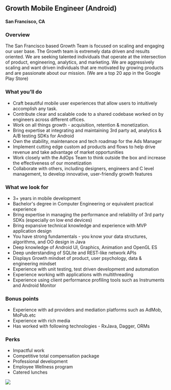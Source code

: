 ## Growth Mobile Engineer (Android)
#### San Francisco, CA

### Overview
The San Francisco based Growth Team is focused on scaling and engaging our user base. The Growth team is extremely data driven and results oriented. We are seeking talented individuals that operate at the intersection of product, engineering, analytics, and marketing. We are aggressively scaling and want driven individuals that are motivated by growing products and are passionate about our mission. (We are a top 20 app in the Google Play Store)

### What you’ll do
+	Craft beautiful mobile user experiences that allow users to intuitively accomplish any task.
+	Contribute clear and scalable code to a shared codebase worked on by engineers across different offices.
+	Work on all things growth - acquisition, retention & monetization.
+	Bring expertise at integrating and maintaining 3rd party ad, analytics & A/B testing SDKs for Android
+	Own the stability, maintenance and tech roadmap for the Ads Manager
+	Implement cutting edge custom ad products and flows to help drive revenue and take advantage of market opportunities
+	Work closely with the AdOps Team to think outside the box and increase the effectiveness of our monetization
+	Collaborate with others, including designers, engineers and C level management, to develop innovative, user-friendly growth features

### What we look for
+	3+ years in mobile development
+	Bachelor's degree in Computer Engineering or equivalent practical experience
+	Bring expertise in managing the performance and reliability of 3rd party SDKs (especially on low end devices)
+	Bring expansive technical knowledge and experience with MVP application design
+	You have strong fundamentals - you know your data structures, algorithms, and OO design in Java
+	Deep knowledge of Android UI, Graphics, Animation and OpenGL ES
+	Deep understanding of SQLite and REST-like network APIs
+	Displays Growth mindset of product, user psychology, data & engineering mindset
+	Experience with unit testing, test driven development and automation
+	Experience working with applications with multithreading
+	Experience using client performance profiling tools such as Instruments and Android Monitor

### Bonus points
+	Experience with ad providers and mediation platforms such as AdMob, MoPub.etc
+	Experience with rich media
+	Has worked with following technologies - RxJava, Dagger, ORMs

### Perks
+	Impactful work
+	Competitive total compensation package
+	Professional development
+	Employee Wellness program
+	Catered lunches


[<img src='https://dabuttonfactory.com/button.png?t=Learn+More&f=Calibri-Bold&ts=24&tc=fff&hp=20&vp=8&c=5&bgt=unicolored&bgc=29aafe'>](https://letsrockit.co/jobs/vgv4de5vdw-growth-mobile-engineer-android)
